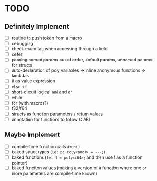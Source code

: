 # TODO

## Definitely Implement

- [ ] routine to push token from a macro
- [ ] debugging
- [ ] check enum tag when accessing through a field
- [ ] defer
- [ ] passing named params out of order, default params, unnamed params for structs
- [ ] auto-declaration of poly variables -> inline anonymous functions -> lambdas
- [ ] if as value expression
- [ ] `else if`
- [ ] short-circuit logical `and` and `or`
- [ ] while
- [ ] for (with macros?)
- [ ] f32/f64
- [ ] structs as function parameters / return values
- [ ] annotation for functions to follow C ABI

## Maybe Implement

- [ ] compile-time function calls `#run()`
- [ ] baked struct types (`let p: Poly<bool> = ---;`)
- [ ] baked functions (`let f = poly<i64>;` and then use f as a function pointer)
- [ ] baked funciton values (making a version of a function where one or more parameters are compile-time known)

